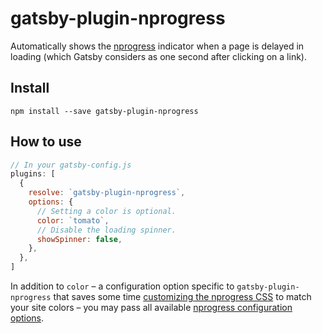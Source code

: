 # gatsby-plugin-nprogress

Automatically shows the [nprogress](http://ricostacruz.com/nprogress/) indicator when a page is delayed in loading (which Gatsby considers as one second after clicking on a link).

## Install

`npm install --save gatsby-plugin-nprogress`

## How to use

```javascript
// In your gatsby-config.js
plugins: [
  {
    resolve: `gatsby-plugin-nprogress`,
    options: {
      // Setting a color is optional.
      color: `tomato`,
      // Disable the loading spinner.
      showSpinner: false,
    },
  },
]
```

In addition to `color` – a configuration option specific to `gatsby-plugin-nprogress` that saves some time [customizing the nprogress CSS](https://github.com/rstacruz/nprogress#customization) to match your site colors – you may pass all available [nprogress configuration options](https://github.com/rstacruz/nprogress#configuration).
